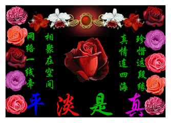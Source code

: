 <div align="center">

<img src="https://raw.githubusercontent.com/SewellDinG/sewellding.github.io/master/assets/images/about.gif" alt="Welcome!"/>

</div>
